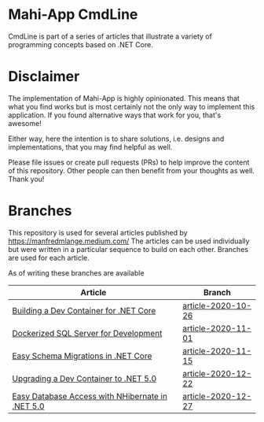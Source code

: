 # Mahi-App CmdLine
CmdLine is part of a series of articles that illustrate a variety of programming concepts based on .NET Core.

# Disclaimer
The implementation of Mahi-App is highly opinionated. This means that what you find works but is most certainly not the only way to implement this application. If you found alternative ways that work for you, that's awesome!

Either way, here the intention is to share solutions, i.e. designs and implementations, that you may find helpful as well.

Please file issues or create pull requests (PRs) to help improve the content of this repository. Other people can then benefit from your thoughts as well. Thank you!

# Branches

This repository is used for several articles published by https://manfredmlange.medium.com/ The articles can be used individually but were written in a particular sequence to build on each other. Branches are used for each article.

As of writing these branches are available

| Article | Branch |
|---------|--------|
| [Building a Dev Container for .NET Core](https://manfredmlange.medium.com/building-a-dev-container-for-net-core-e43a2236504f) | [article-2020-10-26](https://github.com/mahi-app/CmdLine/tree/article-2020-10-26) |
| [Dockerized SQL Server for Development](https://manfredmlange.medium.com/dockerized-sql-server-for-development-248a99c9a1a) | [article-2020-11-01](https://github.com/mahi-app/CmdLine/tree/article-2020-11-01) |
| [Easy Schema Migrations in .NET Core](https://manfredmlange.medium.com/easy-schema-migrations-in-net-core-abd214fa054c) | [article-2020-11-15](https://github.com/mahi-app/CmdLine/tree/article-2020-11-15) |
| [Upgrading a Dev Container to .NET 5.0](https://manfredmlange.medium.com/upgrading-a-dev-container-to-net-5-0-dfadc3cb5725?sk=2e2f8d770f85d76e6e1f25e9be8ba6dc) | [article-2020-12-22](https://github.com/mahi-app/CmdLine/tree/article-2020-12-22) |
| [Easy Database Access with NHibernate in .NET 5.0](https://manfredmlange.medium.com/easy-database-access-with-nhibernate-in-net-5-0-3cc7e36510c9?sk=d83d22c7197e509193c59eafc848e18c) | [article-2020-12-27](https://github.com/mahi-app/CmdLine/tree/article-2020-12-27) |

